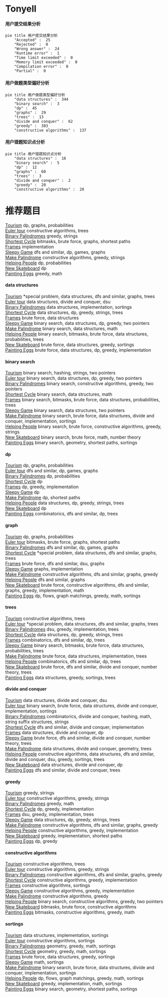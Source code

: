 # Tonyell
<!-- tabs:start -->
#### **用户提交结果分析**

```mermaid
pie title 用户提交结果分析
    "Accepted" :  25
    "Rejected" :  0
    "Wrong answer" :  24
    "Runtime error" :  1
    "Time limit exceeded" :  0
    "Memory limit exceeded" :  0
    "Compilation error" :  0
    "Partial" :  0
```
#### **用户做题类型偏好分析**

```mermaid
pie title 用户做题类型偏好分析
    "data structures" :  344
    "binary search" :  3
    "dp" :  45
    "graphs" :  29
    "trees" :  13
    "divide and conquer" :  62
    "greedy" :  383
    "constructive algorithms" :  137
```
#### **用户错题知识点分析**

```mermaid
pie title 用户错题知识点分析
    "data structures" :  16
    "binary search" :  5
    "dp" :  12
    "graphs" :  60
    "trees" :  3
    "divide and conquer" :  2
    "greedy" :  20
    "constructive algorithms" :  20
```
<!-- tabs:end -->
# 推荐题目
[Tourism](http://codeforces.com/problemset/problem/1310/D)		dp,
                        graphs,
                        probabilities		  
[Euler tour](http://codeforces.com/problemset/problem/1053/E)		constructive algorithms,
                        trees		  
[Binary Palindromes](http://codeforces.com/problemset/problem/1251/B)		greedy,
                        strings		  
[Shortest Cycle](https://codeforces.com/contest/1206/problem/D)		bitmasks,
                        brute force,
                        graphs,
                        shortest paths		  
[Frames](http://codeforces.com/problemset/problem/93/A)		implementation		  
[Sleepy Game](http://codeforces.com/problemset/problem/936/B)		dfs and similar,
                        dp,
                        games,
                        graphs		  
[Make Palindrome](http://codeforces.com/problemset/problem/600/C)		constructive algorithms,
                        greedy,
                        strings		  
[Helping People](http://codeforces.com/problemset/problem/494/C)		dp,
                        probabilities		  
[New Skateboard](http://codeforces.com/problemset/problem/628/B)		dp		  
[Painting Eggs](http://codeforces.com/problemset/problem/282/B)		greedy,
                        math		  
<!-- tabs:start -->
#### **data structures**
[Tourism](http://codeforces.com/problemset/problem/1403/B)		*special problem,
                        data structures,
                        dfs and similar,
                        graphs,
                        trees		  
[Euler tour](http://codeforces.com/problemset/problem/1140/F)		data structures,
                        divide and conquer,
                        dsu		  
[Binary Palindromes](http://codeforces.com/problemset/problem/1000/C)		data structures,
                        implementation,
                        sortings		  
[Shortest Cycle](http://codeforces.com/problemset/problem/965/E)		data structures,
                        dp,
                        greedy,
                        strings,
                        trees		  
[Frames](http://codeforces.com/problemset/problem/348/C)		brute force,
                        data structures		  
[Sleepy Game](http://codeforces.com/problemset/problem/1492/C)		binary search,
                        data structures,
                        dp,
                        greedy,
                        two pointers		  
[Make Palindrome](http://codeforces.com/problemset/problem/1490/G)		binary search,
                        data structures,
                        math		  
[Helping People](http://codeforces.com/problemset/problem/1479/D)		binary search,
                        bitmasks,
                        brute force,
                        data structures,
                        probabilities,
                        trees		  
[New Skateboard](http://codeforces.com/problemset/problem/1497/A)		brute force,
                        data structures,
                        greedy,
                        sortings		  
[Painting Eggs](http://codeforces.com/problemset/problem/1491/C)		brute force,
                        data structures,
                        dp,
                        greedy,
                        implementation		  
#### **binary search**
[Tourism](http://codeforces.com/problemset/problem/444/D)		binary search,
                        hashing,
                        strings,
                        two pointers		  
[Euler tour](http://codeforces.com/problemset/problem/1492/C)		binary search,
                        data structures,
                        dp,
                        greedy,
                        two pointers		  
[Binary Palindromes](http://codeforces.com/problemset/problem/1463/D)		binary search,
                        constructive algorithms,
                        greedy,
                        two pointers		  
[Shortest Cycle](http://codeforces.com/problemset/problem/1490/G)		binary search,
                        data structures,
                        math		  
[Frames](http://codeforces.com/problemset/problem/1479/D)		binary search,
                        bitmasks,
                        brute force,
                        data structures,
                        probabilities,
                        trees		  
[Sleepy Game](http://codeforces.com/problemset/problem/1436/E)		binary search,
                        data structures,
                        two pointers		  
[Make Palindrome](http://codeforces.com/problemset/problem/1461/D)		binary search,
                        brute force,
                        data structures,
                        divide and conquer,
                        implementation,
                        sortings		  
[Helping People](http://codeforces.com/problemset/problem/1493/C)		binary search,
                        brute force,
                        constructive algorithms,
                        greedy,
                        strings		  
[New Skateboard](http://codeforces.com/problemset/problem/1487/D)		binary search,
                        brute force,
                        math,
                        number theory		  
[Painting Eggs](http://codeforces.com/problemset/problem/1486/B)		binary search,
                        geometry,
                        shortest paths,
                        sortings		  
#### **dp**
[Tourism](http://codeforces.com/problemset/problem/1310/D)		dp,
                        graphs,
                        probabilities		  
[Euler tour](http://codeforces.com/problemset/problem/936/B)		dfs and similar,
                        dp,
                        games,
                        graphs		  
[Binary Palindromes](http://codeforces.com/problemset/problem/494/C)		dp,
                        probabilities		  
[Shortest Cycle](http://codeforces.com/problemset/problem/628/B)		dp		  
[Frames](https://codeforces.com/contest/861/problem/C)		dp,
                        greedy,
                        implementation		  
[Sleepy Game](http://codeforces.com/problemset/problem/268/D)		dp		  
[Make Palindrome](http://codeforces.com/problemset/problem/1249/E)		dp,
                        shortest paths		  
[Helping People](http://codeforces.com/problemset/problem/965/E)		data structures,
                        dp,
                        greedy,
                        strings,
                        trees		  
[New Skateboard](http://codeforces.com/problemset/problem/261/D)		dp		  
[Painting Eggs](http://codeforces.com/problemset/problem/1118/F2)		combinatorics,
                        dfs and similar,
                        dp,
                        trees		  
#### **graph**
[Tourism](http://codeforces.com/problemset/problem/1310/D)		dp,
                        graphs,
                        probabilities		  
[Euler tour](https://codeforces.com/contest/1206/problem/D)		bitmasks,
                        brute force,
                        graphs,
                        shortest paths		  
[Binary Palindromes](http://codeforces.com/problemset/problem/936/B)		dfs and similar,
                        dp,
                        games,
                        graphs		  
[Shortest Cycle](http://codeforces.com/problemset/problem/1403/B)		*special problem,
                        data structures,
                        dfs and similar,
                        graphs,
                        trees		  
[Frames](https://codeforces.com/contest/218/problem/C)		brute force,
                        dfs and similar,
                        dsu,
                        graphs		  
[Sleepy Game](http://codeforces.com/problemset/problem/1239/F)		graphs,
                        implementation		  
[Make Palindrome](http://codeforces.com/problemset/problem/1325/F)		constructive algorithms,
                        dfs and similar,
                        graphs,
                        greedy		  
[Helping People](http://codeforces.com/problemset/problem/744/A)		dfs and similar,
                        graphs		  
[New Skateboard](http://codeforces.com/problemset/problem/1487/C)		brute force,
                        constructive algorithms,
                        dfs and similar,
                        graphs,
                        greedy,
                        implementation,
                        math		  
[Painting Eggs](http://codeforces.com/problemset/problem/1437/C)		dp,
                        flows,
                        graph matchings,
                        greedy,
                        math,
                        sortings		  
#### **trees**
[Tourism](http://codeforces.com/problemset/problem/1053/E)		constructive algorithms,
                        trees		  
[Euler tour](http://codeforces.com/problemset/problem/1403/B)		*special problem,
                        data structures,
                        dfs and similar,
                        graphs,
                        trees		  
[Binary Palindromes](https://codeforces.com/contest/890/problem/C)		dsu,
                        greedy,
                        implementation,
                        trees		  
[Shortest Cycle](http://codeforces.com/problemset/problem/965/E)		data structures,
                        dp,
                        greedy,
                        strings,
                        trees		  
[Frames](http://codeforces.com/problemset/problem/1118/F2)		combinatorics,
                        dfs and similar,
                        dp,
                        trees		  
[Sleepy Game](http://codeforces.com/problemset/problem/1479/D)		binary search,
                        bitmasks,
                        brute force,
                        data structures,
                        probabilities,
                        trees		  
[Make Palindrome](http://codeforces.com/problemset/problem/1511/C)		brute force,
                        data structures,
                        implementation,
                        trees		  
[Helping People](http://codeforces.com/problemset/problem/1499/F)		combinatorics,
                        dfs and similar,
                        dp,
                        trees		  
[New Skateboard](http://codeforces.com/problemset/problem/1491/E)		brute force,
                        dfs and similar,
                        divide and conquer,
                        number theory,
                        trees		  
[Painting Eggs](http://codeforces.com/problemset/problem/1466/D)		data structures,
                        greedy,
                        sortings,
                        trees		  
#### **divide and conquer**
[Tourism](http://codeforces.com/problemset/problem/1140/F)		data structures,
                        divide and conquer,
                        dsu		  
[Euler tour](http://codeforces.com/problemset/problem/1461/D)		binary search,
                        brute force,
                        data structures,
                        divide and conquer,
                        implementation,
                        sortings		  
[Binary Palindromes](http://codeforces.com/problemset/problem/1466/G)		combinatorics,
                        divide and conquer,
                        hashing,
                        math,
                        string suffix structures,
                        strings		  
[Shortest Cycle](http://codeforces.com/problemset/problem/1490/D)		dfs and similar,
                        divide and conquer,
                        implementation		  
[Frames](https://codeforces.com/contest/1483/problem/C)		data structures,
                        divide and conquer,
                        dp		  
[Sleepy Game](http://codeforces.com/problemset/problem/1491/E)		brute force,
                        dfs and similar,
                        divide and conquer,
                        number theory,
                        trees		  
[Make Palindrome](http://codeforces.com/problemset/problem/1303/G)		data structures,
                        divide and conquer,
                        geometry,
                        trees		  
[Helping People](http://codeforces.com/problemset/problem/1494/D)		constructive algorithms,
                        data structures,
                        dfs and similar,
                        divide and conquer,
                        dsu,
                        greedy,
                        sortings,
                        trees		  
[New Skateboard](http://codeforces.com/problemset/problem/1482/E)		data structures,
                        divide and conquer,
                        dp		  
[Painting Eggs](http://codeforces.com/problemset/problem/566/C)		dfs and similar,
                        divide and conquer,
                        trees		  
#### **greedy**
[Tourism](http://codeforces.com/problemset/problem/1251/B)		greedy,
                        strings		  
[Euler tour](http://codeforces.com/problemset/problem/600/C)		constructive algorithms,
                        greedy,
                        strings		  
[Binary Palindromes](http://codeforces.com/problemset/problem/282/B)		greedy,
                        math		  
[Shortest Cycle](https://codeforces.com/contest/861/problem/C)		dp,
                        greedy,
                        implementation		  
[Frames](https://codeforces.com/contest/890/problem/C)		dsu,
                        greedy,
                        implementation,
                        trees		  
[Sleepy Game](http://codeforces.com/problemset/problem/965/E)		data structures,
                        dp,
                        greedy,
                        strings,
                        trees		  
[Make Palindrome](http://codeforces.com/problemset/problem/1325/F)		constructive algorithms,
                        dfs and similar,
                        graphs,
                        greedy		  
[Helping People](http://codeforces.com/problemset/problem/883/K)		constructive algorithms,
                        greedy,
                        implementation		  
[New Skateboard](http://codeforces.com/problemset/problem/1505/E)		greedy,
                        implementation,
                        shortest paths		  
[Painting Eggs](http://codeforces.com/problemset/problem/1420/E)		dp,
                        greedy		  
#### **constructive algorithms**
[Tourism](http://codeforces.com/problemset/problem/1053/E)		constructive algorithms,
                        trees		  
[Euler tour](http://codeforces.com/problemset/problem/600/C)		constructive algorithms,
                        greedy,
                        strings		  
[Binary Palindromes](http://codeforces.com/problemset/problem/1325/F)		constructive algorithms,
                        dfs and similar,
                        graphs,
                        greedy		  
[Shortest Cycle](http://codeforces.com/problemset/problem/883/K)		constructive algorithms,
                        greedy,
                        implementation		  
[Frames](http://codeforces.com/problemset/problem/1148/C)		constructive algorithms,
                        sortings		  
[Sleepy Game](http://codeforces.com/problemset/problem/1236/C)		constructive algorithms,
                        greedy,
                        implementation		  
[Make Palindrome](http://codeforces.com/problemset/problem/1493/A)		constructive algorithms,
                        greedy		  
[Helping People](http://codeforces.com/problemset/problem/1463/D)		binary search,
                        constructive algorithms,
                        greedy,
                        two pointers		  
[New Skateboard](https://codeforces.com/contest/1456/problem/B)		bitmasks,
                        brute force,
                        constructive algorithms		  
[Painting Eggs](http://codeforces.com/problemset/problem/1492/D)		bitmasks,
                        constructive algorithms,
                        greedy,
                        math		  
#### **sortings**
[Tourism](http://codeforces.com/problemset/problem/1000/C)		data structures,
                        implementation,
                        sortings		  
[Euler tour](http://codeforces.com/problemset/problem/1148/C)		constructive algorithms,
                        sortings		  
[Binary Palindromes](https://codeforces.com/contest/1496/problem/C)		geometry,
                        greedy,
                        math,
                        sortings		  
[Shortest Cycle](http://codeforces.com/problemset/problem/1495/A)		geometry,
                        greedy,
                        math,
                        sortings		  
[Frames](http://codeforces.com/problemset/problem/1497/A)		brute force,
                        data structures,
                        greedy,
                        sortings		  
[Sleepy Game](http://codeforces.com/problemset/problem/1427/A)		math,
                        sortings		  
[Make Palindrome](http://codeforces.com/problemset/problem/1461/D)		binary search,
                        brute force,
                        data structures,
                        divide and conquer,
                        implementation,
                        sortings		  
[Helping People](http://codeforces.com/problemset/problem/1437/C)		dp,
                        flows,
                        graph matchings,
                        greedy,
                        math,
                        sortings		  
[New Skateboard](http://codeforces.com/problemset/problem/1473/A)		greedy,
                        implementation,
                        math,
                        sortings		  
[Painting Eggs](http://codeforces.com/problemset/problem/1486/B)		binary search,
                        geometry,
                        shortest paths,
                        sortings		  
<!-- tabs:end -->
